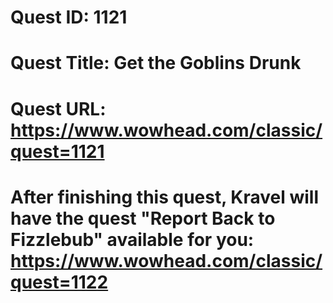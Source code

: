 # Quest ID: 1121
# Quest Title: Get the Goblins Drunk
# Quest URL: https://www.wowhead.com/classic/quest=1121
# After finishing this quest, Kravel will have the quest "Report Back to Fizzlebub" available for you: https://www.wowhead.com/classic/quest=1122
